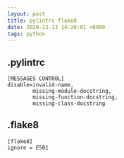 ```yaml
---
layout: post
title: pylintrc flake8
date: 2020-12-13 14:28:01 +0900
tags: python
---
```


## .pylintrc

```
[MESSAGES CONTROL]
disable=invalid-name,
        missing-module-docstring,
        missing-function-docstring,
        missing-class-docstring
```


## .flake8

```
[flake8]
ignore = E501
```
